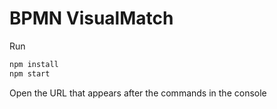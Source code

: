 # BPMN VisualMatch

Run

```bash
npm install
npm start
```

Open the URL that appears after the commands in the console
